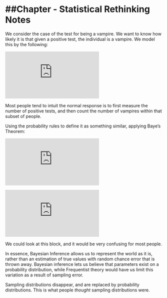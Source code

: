 \#\#Chapter - Statistical Rethinking Notes
================

We consider the case of the test for being a vampire. We want to know
how likely it is that given a positive test, the individual is a
vampire. We model this by the following:

![
Pr(\\textnormal{vampire}\|\\textnormal{positive})
](https://latex.codecogs.com/png.latex?%0APr%28%5Ctextnormal%7Bvampire%7D%7C%5Ctextnormal%7Bpositive%7D%29%0A "
Pr(\textnormal{vampire}|\textnormal{positive})
")

Most people tend to intuit the normal response is to first measure the
number of positive tests, and then count the number of vampires within
that subset of people.

Using the probability rules to define it as something similar, applying
Baye’s Theorem:

![
Pr(\\textnormal{vampire} \| \\textnormal{positive}) = \\frac{Pr(\\textnormal{positive} \| \\textnormal{vampire}) Pr(\\textnormal{vampire})}{Pr(\\textnormal{positive})} =
](https://latex.codecogs.com/png.latex?%0APr%28%5Ctextnormal%7Bvampire%7D%20%7C%20%5Ctextnormal%7Bpositive%7D%29%20%3D%20%5Cfrac%7BPr%28%5Ctextnormal%7Bpositive%7D%20%7C%20%5Ctextnormal%7Bvampire%7D%29%20Pr%28%5Ctextnormal%7Bvampire%7D%29%7D%7BPr%28%5Ctextnormal%7Bpositive%7D%29%7D%20%3D%0A "
Pr(\textnormal{vampire} | \textnormal{positive}) = \frac{Pr(\textnormal{positive} | \textnormal{vampire}) Pr(\textnormal{vampire})}{Pr(\textnormal{positive})} =
")

![
Pr(\\textnormal{positive} \| \\textnormal{vampire})Pr(\\textnormal{vampire}) + Pr(\\textnormal{positive} \| \\textnormal{mortal})(1 - Pr(\\textnormal{vampire}))
Pr(\\textnormal{vampire} \| \\textnormal{positive}) = \\frac{Pr(\\textnormal{positive} \| \\textnormal{vampire}) Pr(\\textnormal{vampire})}{Pr(\\textnormal{positive})}
](https://latex.codecogs.com/png.latex?%0APr%28%5Ctextnormal%7Bpositive%7D%20%7C%20%5Ctextnormal%7Bvampire%7D%29Pr%28%5Ctextnormal%7Bvampire%7D%29%20%2B%20Pr%28%5Ctextnormal%7Bpositive%7D%20%7C%20%5Ctextnormal%7Bmortal%7D%29%281%20-%20Pr%28%5Ctextnormal%7Bvampire%7D%29%29%0APr%28%5Ctextnormal%7Bvampire%7D%20%7C%20%5Ctextnormal%7Bpositive%7D%29%20%3D%20%5Cfrac%7BPr%28%5Ctextnormal%7Bpositive%7D%20%7C%20%5Ctextnormal%7Bvampire%7D%29%20Pr%28%5Ctextnormal%7Bvampire%7D%29%7D%7BPr%28%5Ctextnormal%7Bpositive%7D%29%7D%0A "
Pr(\textnormal{positive} | \textnormal{vampire})Pr(\textnormal{vampire}) + Pr(\textnormal{positive} | \textnormal{mortal})(1 - Pr(\textnormal{vampire}))
Pr(\textnormal{vampire} | \textnormal{positive}) = \frac{Pr(\textnormal{positive} | \textnormal{vampire}) Pr(\textnormal{vampire})}{Pr(\textnormal{positive})}
")

We could look at this block, and it would be very confusing for most
people.

In essence, Bayesian Inference allows us to represent the world as it
is, rather than an estimation of true values with random chance error
that is thrown away. Bayesian inference lets us believe that parameters
exist on a probability distribution, while Frequentist theory would have
us limit this variation as a result of sampling error.

Sampling distributions disappear, and are replaced by probability
distributions. This is what people *thought* sampling distributions
were.
